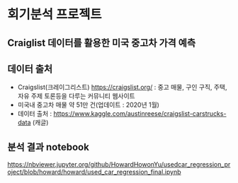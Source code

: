 # 회기분석 프로젝트

## Craiglist 데이터를 활용한 미국 중고차 가격 예측


## 데이터 출처
- Craigslist(크레이그리스트) https://craigslist.org/ : 중고 매물, 구인 구직, 주택, 자유 주제 토론등을 다루는 커뮤니티 웹사이트
- 미국내 중고차 매물 약 51만 건(업데이트 : 2020년 1월)
- 데이터 출처 : https://www.kaggle.com/austinreese/craigslist-carstrucks-data (캐글)

## 분석 결과 notebook
https://nbviewer.jupyter.org/github/HowardHowonYu/usedcar_regression_project/blob/howard/howard/used_car_regression_final.ipynb


